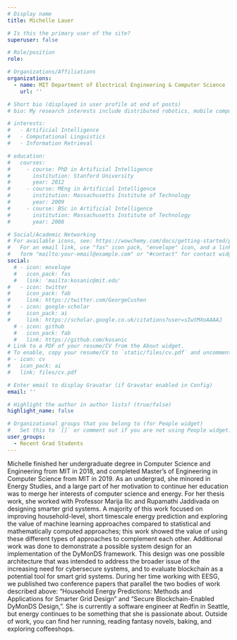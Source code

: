 ```yaml
---
# Display name
title: Michelle Lauer

# Is this the primary user of the site?
superuser: false

# Role/position
role: 

# Organizations/Affiliations
organizations:
  - name: MIT Department of Electrical Engineering & Computer Science
    url: ''

# Short bio (displayed in user profile at end of posts)
# bio: My research interests include distributed robotics, mobile computing and programmable matter.

# interests:
#   - Artificial Intelligence
#   - Computational Linguistics
#   - Information Retrieval

# education:
#   courses:
#     - course: PhD in Artificial Intelligence
#       institution: Stanford University
#       year: 2012
#     - course: MEng in Artificial Intelligence
#       institution: Massachusetts Institute of Technology
#       year: 2009
#     - course: BSc in Artificial Intelligence
#       institution: Massachusetts Institute of Technology
#       year: 2008

# Social/Academic Networking
# For available icons, see: https://wowchemy.com/docs/getting-started/page-builder/#icons
#   For an email link, use "fas" icon pack, "envelope" icon, and a link in the
#   form "mailto:your-email@example.com" or "#contact" for contact widget.
social:
  # - icon: envelope
  #   icon_pack: fas
  #   link: 'mailto:kosanic@mit.edu'
#   - icon: twitter
#     icon_pack: fab
#     link: https://twitter.com/GeorgeCushen
#   - icon: google-scholar
#     icon_pack: ai
#     link: https://scholar.google.co.uk/citations?user=sIwtMXoAAAAJ
  # - icon: github
  #   icon_pack: fab
  #   link: https://github.com/kosanic
# Link to a PDF of your resume/CV from the About widget.
# To enable, copy your resume/CV to `static/files/cv.pdf` and uncomment the lines below.
# - icon: cv
#   icon_pack: ai
#   link: files/cv.pdf

# Enter email to display Gravatar (if Gravatar enabled in Config)
email: ''

# Highlight the author in author lists? (true/false)
highlight_name: false

# Organizational groups that you belong to (for People widget)
#   Set this to `[]` or comment out if you are not using People widget.
user_groups:
  - Recent Grad Students
---
```

Michelle finished her undergraduate degree in Computer Science and Engineering from MIT in 2018, and completed Master’s of Engineering in Computer Science from MIT in 2019. As an undergrad, she minored in Energy Studies, and a large part of her motivation to continue her education was to merge her interests of computer science and energy. For her thesis work, she worked with Professor Marija Ilic and Rupamathi Jaddivada on designing smarter grid systems. A majority of this work focused on improving household-level, short timescale energy prediction and exploring the value of machine learning approaches compared to statistical and mathematically computed approaches; this work showed the value of using these different types of approaches to complement each other. Additional work was done to demonstrate a possible system design for an implementation of the DyMonDS framework. This design was one possible architecture that was intended to address the broader issue of the increasing need for cybersecure systems, and to evaluate blockchain as a potential tool for smart grid systems. During her time working with EESG, we published two conference papers that parallel the two bodies of work described above: “Household Energy Predictions: Methods and Applications for Smarter Grid Design” and “Secure Blockchain-Enabled DyMonDS Design,”. She is currently a software engineer at Redfin in Seattle, but energy continues to be something that she is passionate about. Outside of work, you can find her running, reading fantasy novels, baking, and exploring coffeeshops.

